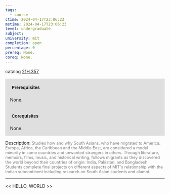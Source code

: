 ```yaml
---
tags:
  - course
ctime: 2024-04-17T23:06:23
mstime: 2024-04-17T23:06:23
level: undergraduate
subject: 
university: mit
completion: open
percentage: 0
prereq: None.
coreq: None.
---
```


catalog [21H.357](http://student.mit.edu/catalog/m21Hb.html#21H.357)

<span style="display: block; padding: 15px; background-color: rgb(100, 100, 100, 0.2);"><font id="m_prereq2375_0" style="display: block; font-family: Arial, sans-serif; font-weight: bold; padding: 5px">Prerequisites</font><br><span id="prereq2375_0">None.</span></span>
<span style="display: block; padding: 15px; background-color: rgb(100, 100, 100, 0.2);"><font id="m_coreq2375_0" style="display: block; font-family: Arial, sans-serif; font-weight: bold; padding: 5px">Corequisites</font><br><span id="coreq2375_0">None.</span></span>

<font style="">Description:</font>
<font style="color: grey; font-size: 0.8rem;">Studies how and why South Asians, who have migrated to America, Europe, Africa, the Caribbean and the Middle East, are considered a model minority in some countries and unwanted strangers in others. Through literature, memoirs, films, music, and historical writing, follows migrants as they discovered the world beyond their countries of origin: India, Pakistan, and Bangladesh. Students complete final projects on different aspects of MIT's relationship with the Indian subcontinent including research on South Asian students and alumni.</font>



---

<< HELLO, WORLD >>
